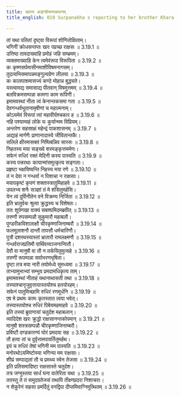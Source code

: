 ```yaml
---
title: खराय अङ्गवैरूप्यकथनम्
title_english: 019 Surpanakha s reporting to her brother Khara

---
```

<div class="audioEmbed"  caption="श्रीराम-हरिसीताराममूर्ति-घनपाठिभ्यां वचनम्" src="https://archive.org/download/Ramayana-recitation-Sriram-harisItArAmamUrti-Ghanapaati-v2/Kanda_3/Kanda_3_ARK-019-Kharaya_Angavairupya_Kathanam.mp3"></div>

तां यथा पतितां दृष्ट्वा विरूपां शोणितोक्षिताम्।  
भगिनीं क्रोधसन्तप्तः खरः पप्रच्छ राक्षसः ॥ 3.19.1 ॥   
उत्तिष्ठ तावदाख्याहि प्रमोहं जहि सम्भ्रमम्।  
व्यक्तमाख्याहि केन त्वमेवंरूपा विरूपिता ॥ 3.19.2 ॥   
कः कृष्णसर्पमासीनमाशीविषमनागसम्।  
तुदत्यभिसमापन्नमङ्गुल्यग्रेण लीलया ॥ 3.19.3 ॥   
कः कालपाशमासज्यं कण्ठे मोहान्न बुद्ध्यते।  
यस्त्वामद्य समासाद्य पीतवान् विषमुत्तमम् ॥ 3.19.4 ॥   
बलविक्रमसम्पन्ना कामगा काम रूपिणी।  
इमामवस्थां नीता त्वं केनान्तकसमा गता ॥ 3.19.5 ॥   
देवगन्धर्वभूतानामृषीणां च महात्मनाम्।  
कोऽयमेवं विरूपां त्वां महावीर्यश्चकार ह ॥ 3.19.6 ॥   
नहि पश्याम्यहं लोके यः कुर्यान्मम विप्रियम्।  
अन्तरेण सहस्राक्षं महेन्द्रं पाकशासनम् ॥ 3.19.7 ॥   
अद्याहं मार्गणैः प्राणानादास्ये जीवितान्तकैः।  
सलिले क्षीरमासक्तं निष्पिबन्निव सारसः ॥ 3.19.8 ॥   
निहतस्य मया सङ्ख्ये शरमङ्कृत्तमर्मणः।  
सफेनं रुधिरं रक्तं मेदिनी कस्य पास्यति ॥ 3.19.9 ॥   
कस्य पत्त्ररथाः कायान्मांसमुत्कृत्य सङ्गताः।  
प्रहृष्टा भक्षयिष्यन्ति निहस्य मया रणे ॥ 3.19.10 ॥   
तं न देवा न गन्धर्वा न पिशाचा न राक्षसाः।  
मयापकृष्टं कृपणं शक्तास्त्रातुमिहाहवे ॥ 3.19.11 ॥   
उपलभ्य शनैः सञ्ज्ञां तं मे शंसितुमर्हसि।  
येन त्वं दुर्विनीतेन वने विक्रम्य निर्जिता ॥ 3.19.12 ॥   
इति भ्रातुर्वचः श्रुत्वा क्रुद्धस्य च विशेषतः।  
ततः शूर्पणखा वाक्यं सबाष्पमिदमब्रवीत् ॥ 3.19.13 ॥   
तरुणौ रुपसम्पन्नौ सुकुमारौ महाबलौ।  
पुण्डरीकविशालाक्षौ चीरकृष्णाजिनाम्बरौ ॥ 3.19.14 ॥   
फलमूलाशनौ दान्तौ तापसौ धर्मचारिणौ।  
पुत्रौ दशरथस्यास्तां भ्रातारौ रामलक्ष्मणौ ॥ 3.19.15 ॥   
गन्धर्वराजप्रतिमौ पार्थिवव्यञ्जनान्वितौ।  
देवौ वा मानुषौ वा तौ न तर्कयितुमुत्सहे ॥ 3.19.16 ॥   
तरुणी रूपम्पन्ना सर्वाभरणभृषिता।  
दृष्टा तत्र मया नारी तयोर्मध्ये सुमध्यमा ॥ 3.19.17 ॥   
ताभ्यामुभाभ्यां सम्भूय प्रमदामधिकृत्य ताम्।  
इमामवस्थां नीताहं यथानाथासती तथा ॥ 3.19.18 ॥   
तस्याश्चानृजुवृत्तायास्तयोश्च हतयोरहम्।  
सफेनं पातुमिच्छामि रुधिरं रणमूर्धनि ॥ 3.19.19 ॥   
एष मे प्रथमः कामः कृतस्तात त्वया भवेत्।  
तस्यास्तयोश्च रुधिरं पिबेयमहमाहवे ॥ 3.19.20 ॥   
इति तस्यां ब्रुवाणायां चतुर्दश महाबलान्।  
व्यादिदेश खरः क्रुद्धो राक्षसानन्तकोपमान् ॥ 3.19.21 ॥   
मानुषौ शस्त्रसम्पन्नौ चीरकृष्णाजिनाम्बरौ।  
प्रविष्टौ दण्डकारण्यं घोरं प्रमदया सह ॥ 3.19.22 ॥   
तौ हत्वा तां च दुर्वृत्तामपावर्तितुमर्हथ।  
इयं च रुधिरं तेषां भगिनी मम पास्यति ॥ 3.19.23 ॥   
मनोरथोऽयमिष्टोस्या भगिन्या मम राक्षसाः।  
शीघ्रं सम्पाद्यतां तौ च प्रमथ्य स्वेन तेजसा ॥ 3.19.24 ॥   
इति प्रतिसमादिष्टा राक्षसास्ते चतुर्दश।  
तत्र जग्मुस्तया सार्धं घना वातेरिता यथा ॥ 3.19.25 ॥   
ततस्तु ते तं समुदग्रतेजसं तथापि तीक्ष्णप्रदरा निशाचराः।  
न शेकुरेनं सहसा प्रमर्दितुं वनद्विपा दीप्तमिवाग्निमुत्थितम् ॥ 3.19.26 ॥   
